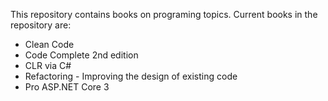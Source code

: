 This repository contains books on programing topics. Current books in the repository are:

- Clean Code
- Code Complete 2nd edition
- CLR via C#
- Refactoring - Improving the design of existing code
- Pro ASP.NET Core 3
